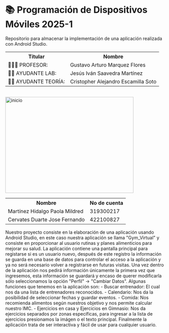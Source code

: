 # 📚 Programación de Dispositivos Móviles 2025-1

Repositorio para almacenar la implementación de una aplicación realizada con Android Studio.


<table>
    <tr>
        <th>  Títular </th>
        <th> Nombre </th>
    </tr>
    <tr>
        <td>👨🏼‍🏫 PROFESOR: </td>
        <td>Gustavo Arturo Marquez Flores</td>
    </tr>
    <tr>
        <td>👦🏻 AYUDANTE LAB: </td>
        <td>Jesús Iván Saavedra Martínez</td>
    </tr>
    <tr>
        <td>👦🏻 AYUDANTE TEORÍA: </td>
        <td>Cristopher Alejandro Escamilla Soto</td>
    </tr>

</table>


<br>

<img src="https://giphy.com/gifs/screen-monitor-closeup-26tn33aiTi1jkl6H6" width="400" height="300" alt="inicio">

<br>


<table>
    <tr>
        <th>Nombre</th>
        <th>No de cuenta</th>
    </tr>
    <tr>
        <td>Martínez Hidalgo Paola Mildred</td>
        <td>319300217</td>
    </tr>
    <tr>
        <td>Cervates Duarte Jose Fernando</td>
        <td>422100827</td>
    </tr>
</table>

</dt>
Nuestro proyecto consiste en la elaboración de una aplicación usando Android Studio, en este caso nuestra 
aplicación se llama "Gym_Virtual" y consiste en proporcionar al usuario rutinas y planes alimenticios para 
mejorar su salud.
La aplicación contiene una pantalla principal para registarse si es un usuario nuevo, después de este 
registro la información se guarda en una base de datos para controlar el acceso a la aplicación y ya no será 
necesario volver a registrarse en futuras visitas.
Una vez dentro de la aplicación nos pedirá información únicamente la primera vez que ingresemos, esta información
se guardará y encaso de querer modificarla sólo seleccionamos la opción "Perfil" -> "Cambiar Datos".
</dt>
Algunas funciones que tenemos en la aplicación son:
- Buscar entrenador: El cual nos da una lista de entrenadores reconocidos.
- Calendario: Nos da la posibilidad de seleccionar fechas y guardar eventos.
- Comida: Nos recomienda alimentos según nuestros objetivo y nos permite calcular nuestro IMC.
- Ejercicios en casa y Ejercicios en Gimnasio: Nos da ejercicios separados por zonas específicas, para 
ingresar a la lista de ejercicios presionamos la imágen o el texto principal.
</dt>
Finalmente la aplicación trata de ser interactiva y fácil de usar para cualquier usuario. 
